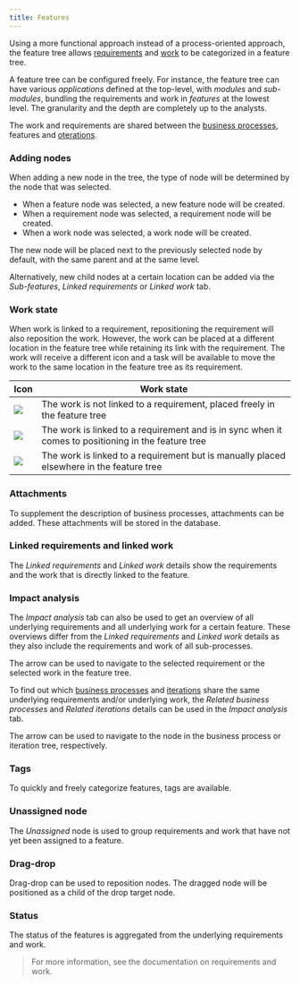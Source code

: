 ```yaml
---
title: Features
---
```


Using a more functional approach instead of a process-oriented approach, the feature tree allows [requirements](requirements) and [work](work) to be categorized in a feature tree.

A feature tree can be configured freely. For instance, the feature tree can have various *applications* defined at the top-level, with *modules* and *sub-modules*, bundling the requirements and work in *features* at the lowest level. The granularity and the depth are completely up to the analysts.

The work and requirements are shared between the [business processes](business_processes), features and [oterations](iterations).

### Adding nodes

When adding a new node in the tree, the type of node will be determined by the node that was selected. 
- When a feature node was selected, a new feature node will be created. 
- When a requirement node was selected, a requirement node will be created.
- When a work node was selected, a work node will be created.

The new node will be placed next to the previously selected node by default, with the same parent and at the same level.

Alternatively, new child nodes at a certain location can be added via the *Sub-features*, *Linked requirements* or *Linked work* tab.

### Work state

When work is linked to a requirement, repositioning the requirement will also reposition the work. However, the work can be placed at a different location in the feature tree while retaining its link with the requirement. The work will receive a different icon and a task will be available to move the work to the same location in the feature tree as its requirement.

| Icon | Work state |
| ---- | ---------- |
| ![](assets/sf/icons8-briefcase_blue.svg)| The work is not linked to a requirement, placed freely in the feature tree |
| ![](assets/sf/icons8-briefcase-blue-linked-orange.svg) | The work is linked to a requirement and is in sync when it comes to positioning in the feature tree |
| ![](assets/sf/icons8-briefcase-blue-warn-orange.svg) | The work is linked to a requirement but is manually placed elsewhere in the feature tree |

### Attachments

To supplement the description of business processes, attachments can be added. These attachments will be stored in the database.

### Linked requirements and linked work

The *Linked requirements* and *Linked work* details show the requirements and the work that is directly linked to the feature.

### Impact analysis

The *Impact analysis* tab can also be used to get an overview of all underlying requirements and all underlying work for a certain feature. These overviews differ from the *Linked requirements* and *Linked work* details as they also include the requirements and work of all sub-processes.

The arrow can be used to navigate to the selected requirement or the selected work in the feature tree.

To find out which [business processes](business_processes) and [iterations](iterations) share the same underlying requirements and/or underlying work, the *Related business processes* and *Related iterations* details can be used in the *Impact analysis* tab.

The arrow can be used to navigate to the node in the business process or iteration tree, respectively.

### Tags

To quickly and freely categorize features, tags are available.

### Unassigned node

The *Unassigned* node is used to group requirements and work that have not yet been assigned to a feature.

### Drag-drop

Drag-drop can be used to reposition nodes. The dragged node will be positioned as a child of the drop target node.

### Status

The status of the features is aggregated from the underlying requirements and work. 

> For more information, see the documentation on requirements and work.
